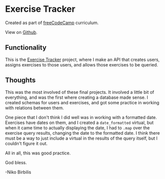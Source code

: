 # Exercise Tracker

Created as part of [freeCodeCamp](https://www.freecodecamp.org) curriculum.

View on [Github](https://github.com/harmolipi/url-shortener-microservice).

## Functionality

This is the [Exercise Tracker](https://www.freecodecamp.org/learn/apis-and-microservices/apis-and-microservices-projects/exercise-tracker) project, where I make an API that creates users, assigns exercises to those users, and allows those exercises to be queried.

## Thoughts

This was the most involved of these final projects. It involved a little bit of everything, and was the first where creating a database made sense. I created schemas for users and exercises, and got some practice in working with relations between them.

One piece that I don't think I did well was in working with a formatted date. Exercises have dates on them, and I created a `date_formatted` virtual, but when it came time to actually displaying the date, I had to `.map` over the exercise query results, changing the date to the formatted date. I think there must be a way to just include a virtual in the results of the query itself, but I couldn't figure it out.

All in all, this was good practice.

God bless.

-Niko Birbilis
